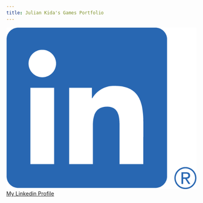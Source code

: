 ```yaml
---
title: Julian Kida's Games Portfolio
---
```


<div class="itch-link">
    <span>
        <img src="/images/linkedin.png">
        <a href="https://www.linkedin.com/in/juliankida/">My Linkedin Profile</a>
    </span>
</div>

